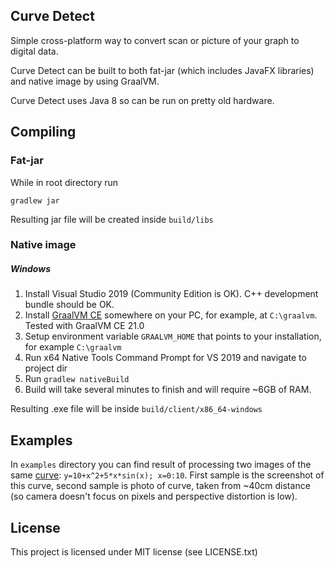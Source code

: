 Curve Detect
-------------

Simple cross-platform way to convert scan or picture of your graph to digital
data.

Curve Detect can be built to both fat-jar (which includes JavaFX libraries) and
native image by using GraalVM.

Curve Detect uses Java 8 so can be run on pretty old hardware.


Compiling
--------------------

### Fat-jar

While in root directory run
~~~
gradlew jar
~~~
Resulting jar file will be created inside `build/libs`


### Native image

##### Windows

1. Install Visual Studio 2019 (Community Edition is OK). C++ development bundle
   should be OK.
2. Install [GraalVM CE](https://www.graalvm.org/downloads/) somewhere on your
PC, for example, at `C:\graalvm`. Tested with GraalVM CE 21.0
3. Setup environment variable `GRAALVM_HOME` that points to your installation,
for example `C:\graalvm`
4. Run x64 Native Tools Command Prompt for VS 2019 and navigate to project dir
5. Run `gradlew nativeBuild`
6. Build will take several minutes to finish and will require ~6GB of RAM.

Resulting .exe file will be inside `build/client/x86_64-windows`


Examples
--------

In `examples` directory you can find result of processing two images of the same
[curve](https://www.wolframalpha.com/input/?i=plot+10%2Bx%5E2%2B5*x*sin%28x%29+from+0+to+10):
`y=10+x^2+5*x*sin(x); x=0:10`.
First sample is the screenshot of this curve, second sample is photo of curve,
taken from ~40cm distance (so camera doesn't focus on pixels and perspective
distortion is low).


License
-------

This project is licensed under MIT license (see LICENSE.txt)

